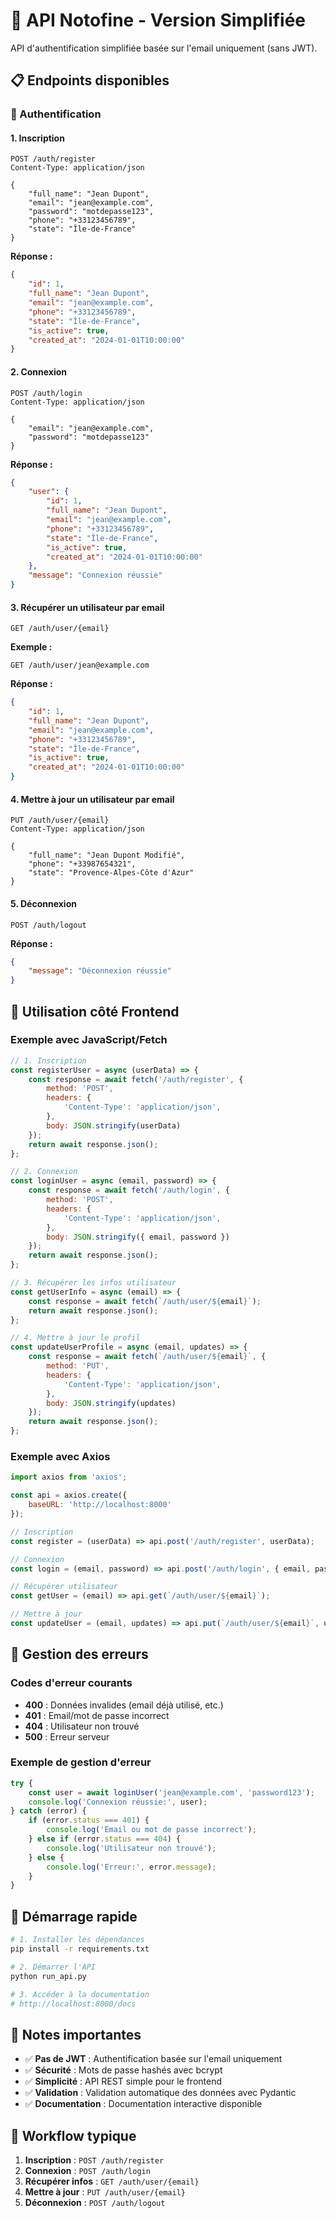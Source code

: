 # 🔐 API Notofine - Version Simplifiée

API d'authentification simplifiée basée sur l'email uniquement (sans JWT).

## 📋 Endpoints disponibles

### 🔑 Authentification

#### 1. Inscription
```http
POST /auth/register
Content-Type: application/json

{
    "full_name": "Jean Dupont",
    "email": "jean@example.com",
    "password": "motdepasse123",
    "phone": "+33123456789",
    "state": "Île-de-France"
}
```

**Réponse :**
```json
{
    "id": 1,
    "full_name": "Jean Dupont",
    "email": "jean@example.com",
    "phone": "+33123456789",
    "state": "Île-de-France",
    "is_active": true,
    "created_at": "2024-01-01T10:00:00"
}
```

#### 2. Connexion
```http
POST /auth/login
Content-Type: application/json

{
    "email": "jean@example.com",
    "password": "motdepasse123"
}
```

**Réponse :**
```json
{
    "user": {
        "id": 1,
        "full_name": "Jean Dupont",
        "email": "jean@example.com",
        "phone": "+33123456789",
        "state": "Île-de-France",
        "is_active": true,
        "created_at": "2024-01-01T10:00:00"
    },
    "message": "Connexion réussie"
}
```

#### 3. Récupérer un utilisateur par email
```http
GET /auth/user/{email}
```

**Exemple :**
```http
GET /auth/user/jean@example.com
```

**Réponse :**
```json
{
    "id": 1,
    "full_name": "Jean Dupont",
    "email": "jean@example.com",
    "phone": "+33123456789",
    "state": "Île-de-France",
    "is_active": true,
    "created_at": "2024-01-01T10:00:00"
}
```

#### 4. Mettre à jour un utilisateur par email
```http
PUT /auth/user/{email}
Content-Type: application/json

{
    "full_name": "Jean Dupont Modifié",
    "phone": "+33987654321",
    "state": "Provence-Alpes-Côte d'Azur"
}
```

#### 5. Déconnexion
```http
POST /auth/logout
```

**Réponse :**
```json
{
    "message": "Déconnexion réussie"
}
```

## 🎯 Utilisation côté Frontend

### Exemple avec JavaScript/Fetch

```javascript
// 1. Inscription
const registerUser = async (userData) => {
    const response = await fetch('/auth/register', {
        method: 'POST',
        headers: {
            'Content-Type': 'application/json',
        },
        body: JSON.stringify(userData)
    });
    return await response.json();
};

// 2. Connexion
const loginUser = async (email, password) => {
    const response = await fetch('/auth/login', {
        method: 'POST',
        headers: {
            'Content-Type': 'application/json',
        },
        body: JSON.stringify({ email, password })
    });
    return await response.json();
};

// 3. Récupérer les infos utilisateur
const getUserInfo = async (email) => {
    const response = await fetch(`/auth/user/${email}`);
    return await response.json();
};

// 4. Mettre à jour le profil
const updateUserProfile = async (email, updates) => {
    const response = await fetch(`/auth/user/${email}`, {
        method: 'PUT',
        headers: {
            'Content-Type': 'application/json',
        },
        body: JSON.stringify(updates)
    });
    return await response.json();
};
```

### Exemple avec Axios

```javascript
import axios from 'axios';

const api = axios.create({
    baseURL: 'http://localhost:8000'
});

// Inscription
const register = (userData) => api.post('/auth/register', userData);

// Connexion
const login = (email, password) => api.post('/auth/login', { email, password });

// Récupérer utilisateur
const getUser = (email) => api.get(`/auth/user/${email}`);

// Mettre à jour
const updateUser = (email, updates) => api.put(`/auth/user/${email}`, updates);
```

## 🔧 Gestion des erreurs

### Codes d'erreur courants

- **400** : Données invalides (email déjà utilisé, etc.)
- **401** : Email/mot de passe incorrect
- **404** : Utilisateur non trouvé
- **500** : Erreur serveur

### Exemple de gestion d'erreur

```javascript
try {
    const user = await loginUser('jean@example.com', 'password123');
    console.log('Connexion réussie:', user);
} catch (error) {
    if (error.status === 401) {
        console.log('Email ou mot de passe incorrect');
    } else if (error.status === 404) {
        console.log('Utilisateur non trouvé');
    } else {
        console.log('Erreur:', error.message);
    }
}
```

## 🚀 Démarrage rapide

```bash
# 1. Installer les dépendances
pip install -r requirements.txt

# 2. Démarrer l'API
python run_api.py

# 3. Accéder à la documentation
# http://localhost:8000/docs
```

## 📝 Notes importantes

- ✅ **Pas de JWT** : Authentification basée sur l'email uniquement
- ✅ **Sécurité** : Mots de passe hashés avec bcrypt
- ✅ **Simplicité** : API REST simple pour le frontend
- ✅ **Validation** : Validation automatique des données avec Pydantic
- ✅ **Documentation** : Documentation interactive disponible

## 🔄 Workflow typique

1. **Inscription** : `POST /auth/register`
2. **Connexion** : `POST /auth/login`
3. **Récupérer infos** : `GET /auth/user/{email}`
4. **Mettre à jour** : `PUT /auth/user/{email}`
5. **Déconnexion** : `POST /auth/logout`
